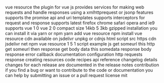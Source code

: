 vue resource the plugin for vue js provides services for making web requests and handle responses using a xmlhttprequest or jsonp features supports the promise api and uri templates supports interceptors for request and response supports latest firefox chrome safari opera and ie9 supports vue 1 0 vue 2 0 compact size 14kb 5 3kb gzipped installation you can install it via yarn or npm yarn add vue resource npm install vue resource cdn available on jsdelivr unpkg or cdnjs html script src https cdn jsdelivr net npm vue resource 1 5 1 script example js get someurl this http get someurl then response get body data this somedata response body response error callback documentation configuration http requests response creating resources code recipes api reference changelog details changes for each release are documented in the release notes contribution if you find a bug or want to contribute to the code or documentation you can help by submitting an issue or a pull request license mit